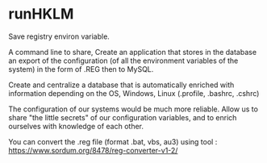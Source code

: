 # runHKLM

Save registry environ variable.

A command line to share,
Create an application that stores in the database an export of the configuration (of all the environment variables of the system) in the form of .REG then to MySQL.

Create and centralize a database that is automatically enriched with information depending on the OS, Windows, Linux (.profile, .bashrc, .cshrc)

The configuration of our systems would be much more reliable.
Allow us to share "the little secrets" of our configuration variables, and to enrich ourselves with knowledge of each other.

You can convert the .reg file (format .bat, vbs, au3) using tool :
https://www.sordum.org/8478/reg-converter-v1-2/
